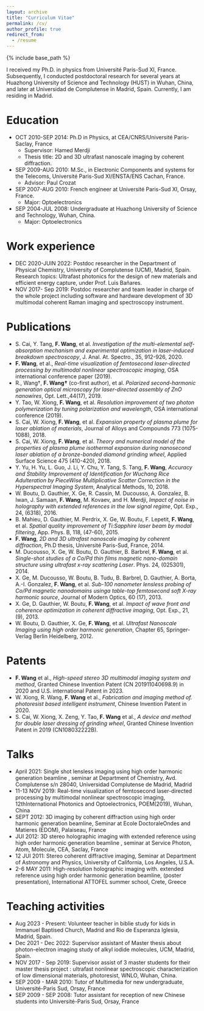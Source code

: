 ```yaml
---
layout: archive
title: "Curriculum Vitae"
permalink: /cv/
author_profile: true
redirect_from:
  - /resume
---
```



{% include base_path %}

I received my Ph.D. in physics from Université Paris-Sud XI, France. Subsequently, I conducted postdoctoral research for several years at Huazhong University of Science and Technology (HUST) in Wuhan, China, and later at Universidad de Complutense in Madrid, Spain. Currently, I am residing in Madrid.

Education
======
- OCT 2010-SEP 2014: Ph.D in Physics, at CEA/CNRS/Université Paris-Saclay, France 
    - Supervisor: Hamed Merdji
    - Thesis title: 2D and 3D ultrafast nanoscale imaging by coherent diffraction. 
- SEP 2009-AUG 2010: M.Sc., in Electronic Components and systems for the Telecoms, Université Paris-Sud XI/ENSTA/ENS Cachan, France.
    - Advisor: Paul Crozat
- SEP 2007-AUG 2010: French engineer at Université Paris-Sud XI, Orsay, France.
    - Major: Optoelectronics 
- SEP 2004-JUL 2008: Undergraduate at Huazhong University of Science and Technology, Wuhan, China. 
    - Major: Optoelectronics

Work experience
======
- DEC 2020-JUIN 2022: Postdoc researcher in the Department of Physical Chemistry, University of Complutense (UCM), Madrid, Spain. Research topics: Ultrafast photonics for the design of new materials and efficient energy capture, under Prof. Luis Bañares. 
- NOV 2017- Sep 2019: Postdoc researcher and team leader in charge of the whole project including software and hardware development of 3D multimodal coherent Raman imaging and spectroscopy instrument.


Publications
======
- S. Cai, Y. Tang, **F. Wang**, et al. *Investigation of the multi-elemental self-absorption mechanism and experimental optimization in laser-induced breakdown spectroscopy*, J. Anal. At. Spectro., 35, 912-926, 2020. 
- **F. Wang**, et al., *Real-time visualization of femtosecond laser-directed processing by multimodal nonlinear spectroscopic imaging*, OSA international conference paper (2019). 
- R., Wang†, **F. Wang†** (co-first author), et al. *Polarized second-harmonic generation optical microscopy for laser-directed assembly of ZnO nanowires*, Opt. Lett.,44(17), 2019. 
- Y. Tao, W. Xiong, **F. Wang**, et al. *Resolution improvement of two photon polymerization by tuning polarization and wavelength*, OSA international conference (2019). 
- S. Cai, W. Xiong, **F. Wang**, et al. *Expansion property of plasma plume for laser ablation of materials*, Journal of Alloys and Compounds 773 (1075-1088), 2018. 
- S. Cai, W. Xiong, **F. Wang**, et al. *Theory and numerical model of the properties of plasma plume isothermal expansion during nanosecond laser ablation of a bronze-bonded diamond grinding wheel*, Applied Surface Science 475 (410-420), 2018. 
- Y. Yu, H. Yu, L. Guo, J. Li, Y. Chu, Y. Tang, S. Tang, **F. Wang**, *Accuracy and Stability Improvement of Identification for Wuchang Rice Adulteration by PieceWise Multiplicative Scatter Correction in the Hyperspectral Imaging System*, Analytical Methods, 10, 2018. 
- W. Boutu, D. Gauthier, X. Ge, R. Cassin, M. Ducousso, A. Gonzalez, B. Iwan, J. Samaan, **F. Wang**, M. Kovaev, and H. Merdji, *Impact of noise in holography with extended references in the low signal regime*, Opt. Exp., 24, (6318), 2016. 
- B. Mahieu, D. Gauthier, M. Perdrix, X. Ge, W. Boutu, F. Lepetit, **F. Wang**, et al. *Spatial quality improvement of Ti:Sapphire laser beam by modal filtering*, App. Phys. B, 118, (47-60), 2015. 
- **F. Wang**, *2D and 3D ultrafast nanoscale imaging by coherent diffraction*, Ph.D thesis, Université Paris-Sud, France, 2014. 
- M. Ducousso, X. Ge, W. Boutu, D. Gauthier, B. Barbrel, **F. Wang**, et al. *Single-shot studies of a Co/Pd thin films magnetic nano-domain structure using ultrafast x-ray scattering Laser*. Phys. 24, (025301), 2014. 
- X. Ge, M. Ducousso, W. Boutu, B. Tudu, B. Barbrel, D. Gauthier, A. Borta, A.-I. Gonzalez, **F. Wang**, et al. *Sub-100 nanometer lensless probing of Co/Pd magnetic nanodomains usinga table-top femtosecond soft X-ray harmonic source*, Journal of Modern Optics, 60 (17), 2013. 
- X. Ge, D. Gauthier, W. Boutu, **F. Wang**, et al. *Impact of wave front and coherence optimization in coherent diffractive imaging*, Opt. Exp., 21, (9), 2013. 
- W. Boutu, D. Gauthier, X. Ge, **F. Wang**, et al. *Ultrafast Nanoscale Imaging using high order harmonic generation*, Chapter 65, Springer-Verlag Berlin Heidelberg, 2012. 

Patents
===

- **F. Wang** et al., *High-speed stereo 3D multimodal imaging system and method*, Granted Chinese Invention Patent (CN 201911040698.9) in 2020 and U.S. international Patent in 2023.
- W. Xiong, R. Wang, **F. Wang** et al., *Fabrication and imaging method of. photoresist based intelligent instrument*, Chinese Invention Patent in 2020. 
- S. Cai, W. Xiong, X. Zeng, Y. Tao, **F. Wang** et al., *A device and method for double laser dressing of grinding wheel*, Granted Chinese Invention Patent in 2019 (CN108032222B).

Talks
===
- April 2021: Single shot lensless imaging using high order harmonic generation beamline , seminar at Department of Chemistry, Avd. Complutense s/n 28040, Universidad Complutense de Madrid, Madrid
- 11-13 NOV 2019:  Real-time visualization of femtosecond laser-directed processing by multimodal nonlinear spectroscopic imaging, 12thInternational Photonics and Optoelectronics, POEM(2019), Wuhan, China
- SEPT 2012: 3D imaging by coherent diffraction using high order harmonic generation beamline, Seminar at Ecole DoctoraleOndes and Matieres (EDOM), Palaiseau, France 
- JUI 2012: 3D stereo holographic imaging with extended reference using high order harmonic generation beamline , seminar at Service Photon, Atom, Molecule, CEA, Saclay, France
- 12 JUI 2011: Stereo coherent diffractive imaging, Seminar at Department of Astronomy and Physics, University of California, Los Angeles, U.S.A.
- 2-6 MAY 2011: High-resolution holographic imaging with. extended reference using high order harmonic generation beamline, (poster presentation), International ATTOFEL summer school, Crete, Greece 

Teaching activities
===
- Aug 2023 - Present:  Volunteer teacher in biblie study for kids in Immanuel Baptised Church, Madrid and Rio de Esperanza Iglesia, Madrid, Spain. 
- Dec 2021 - Dec 2022:  Supervisor assistant of Master thesis about photon-electron imaging study of alkyl iodide molecules, UCM, Madrid, Spain. 
- NOV 2017 - Sep 2019:  Supervisor assist of 3 master students for their master thesis project : ultrafast nonlinear spectroscopic characterization of low dimensional materials, photoresist, WNLO, Wuhan, China.
- SEP 2009 - MAR 2010:  Tutor of Multimedia for new undergraduate, Université-Paris Sud, Orsay, France
- SEP 2009 - SEP 2008:   Tutor assistant for reception of new Chinese students into Université-Paris Sud, Orsay, France

